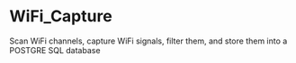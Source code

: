 # WiFi_Capture
Scan WiFi channels, capture WiFi signals, filter them, and store them into a POSTGRE SQL database

